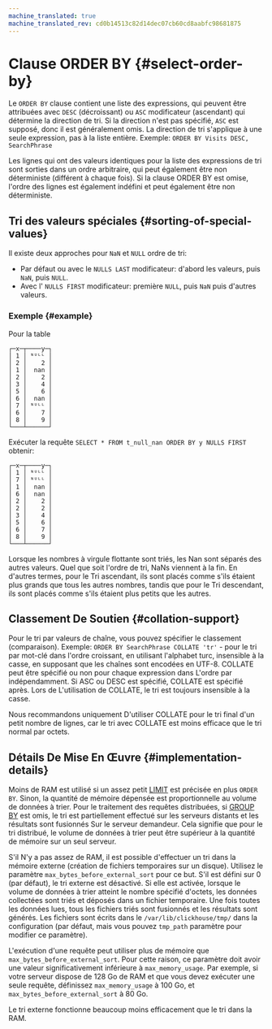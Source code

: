 ```yaml
---
machine_translated: true
machine_translated_rev: cd0b14513c82d14dec07cb60cd8aabfc98681875
---
```


# Clause ORDER BY {#select-order-by}

Le `ORDER BY` clause contient une liste des expressions, qui peuvent être attribuées avec `DESC` (décroissant) ou `ASC` modificateur (ascendant) qui détermine la direction de tri. Si la direction n'est pas spécifié, `ASC` est supposé, donc il est généralement omis. La direction de tri s'applique à une seule expression, pas à la liste entière. Exemple: `ORDER BY Visits DESC, SearchPhrase`

Les lignes qui ont des valeurs identiques pour la liste des expressions de tri sont sorties dans un ordre arbitraire, qui peut également être non déterministe (différent à chaque fois).
Si la clause ORDER BY est omise, l'ordre des lignes est également indéfini et peut également être non déterministe.

## Tri des valeurs spéciales {#sorting-of-special-values}

Il existe deux approches pour `NaN` et `NULL` ordre de tri:

-   Par défaut ou avec le `NULLS LAST` modificateur: d'abord les valeurs, puis `NaN`, puis `NULL`.
-   Avec l' `NULLS FIRST` modificateur: première `NULL`, puis `NaN` puis d'autres valeurs.

### Exemple {#example}

Pour la table

``` text
┌─x─┬────y─┐
│ 1 │ ᴺᵁᴸᴸ │
│ 2 │    2 │
│ 1 │  nan │
│ 2 │    2 │
│ 3 │    4 │
│ 5 │    6 │
│ 6 │  nan │
│ 7 │ ᴺᵁᴸᴸ │
│ 6 │    7 │
│ 8 │    9 │
└───┴──────┘
```

Exécuter la requête `SELECT * FROM t_null_nan ORDER BY y NULLS FIRST` obtenir:

``` text
┌─x─┬────y─┐
│ 1 │ ᴺᵁᴸᴸ │
│ 7 │ ᴺᵁᴸᴸ │
│ 1 │  nan │
│ 6 │  nan │
│ 2 │    2 │
│ 2 │    2 │
│ 3 │    4 │
│ 5 │    6 │
│ 6 │    7 │
│ 8 │    9 │
└───┴──────┘
```

Lorsque les nombres à virgule flottante sont triés, les Nan sont séparés des autres valeurs. Quel que soit l'ordre de tri, NaNs viennent à la fin. En d'autres termes, pour le Tri ascendant, ils sont placés comme s'ils étaient plus grands que tous les autres nombres, tandis que pour le Tri descendant, ils sont placés comme s'ils étaient plus petits que les autres.

## Classement De Soutien {#collation-support}

Pour le tri par valeurs de chaîne, vous pouvez spécifier le classement (comparaison). Exemple: `ORDER BY SearchPhrase COLLATE 'tr'` - pour le tri par mot-clé dans l'ordre croissant, en utilisant l'alphabet turc, insensible à la casse, en supposant que les chaînes sont encodées en UTF-8. COLLATE peut être spécifié ou non pour chaque expression dans L'ordre par indépendamment. Si ASC ou DESC est spécifié, COLLATE est spécifié après. Lors de L'utilisation de COLLATE, le tri est toujours insensible à la casse.

Nous recommandons uniquement D'utiliser COLLATE pour le tri final d'un petit nombre de lignes, car le tri avec COLLATE est moins efficace que le tri normal par octets.

## Détails De Mise En Œuvre {#implementation-details}

Moins de RAM est utilisé si un assez petit [LIMIT](limit.md) est précisée en plus `ORDER BY`. Sinon, la quantité de mémoire dépensée est proportionnelle au volume de données à trier. Pour le traitement des requêtes distribuées, si [GROUP BY](group-by.md) est omis, le tri est partiellement effectué sur les serveurs distants et les résultats sont fusionnés Sur le serveur demandeur. Cela signifie que pour le tri distribué, le volume de données à trier peut être supérieur à la quantité de mémoire sur un seul serveur.

S'il N'y a pas assez de RAM, il est possible d'effectuer un tri dans la mémoire externe (création de fichiers temporaires sur un disque). Utilisez le paramètre `max_bytes_before_external_sort` pour ce but. S'il est défini sur 0 (par défaut), le tri externe est désactivé. Si elle est activée, lorsque le volume de données à trier atteint le nombre spécifié d'octets, les données collectées sont triés et déposés dans un fichier temporaire. Une fois toutes les données lues, tous les fichiers triés sont fusionnés et les résultats sont générés. Les fichiers sont écrits dans le `/var/lib/clickhouse/tmp/` dans la configuration (par défaut, mais vous pouvez `tmp_path` paramètre pour modifier ce paramètre).

L'exécution d'une requête peut utiliser plus de mémoire que `max_bytes_before_external_sort`. Pour cette raison, ce paramètre doit avoir une valeur significativement inférieure à `max_memory_usage`. Par exemple, si votre serveur dispose de 128 Go de RAM et que vous devez exécuter une seule requête, définissez `max_memory_usage` à 100 Go, et `max_bytes_before_external_sort` à 80 Go.

Le tri externe fonctionne beaucoup moins efficacement que le tri dans la RAM.
